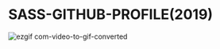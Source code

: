 # SASS-GITHUB-PROFILE(2019)


![ezgif com-video-to-gif-converted](https://github.com/yosumei/SASS-GITHUB-PROFILE/assets/147663700/3e85c59d-c5ec-4a95-8c6f-ea4f526d3e01)
